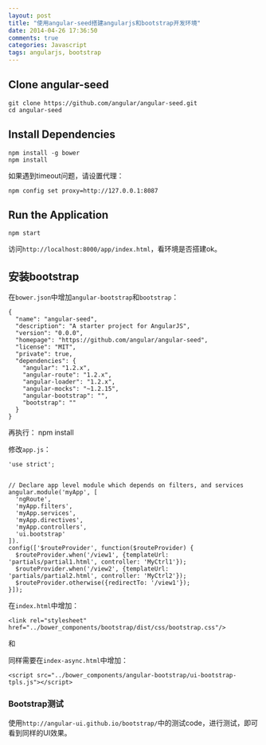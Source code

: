 ```yaml
---
layout: post
title: "使用angular-seed搭建angularjs和bootstrap开发环境"
date: 2014-04-26 17:36:50
comments: true
categories: Javascript
tags: angularjs, bootstrap
---
```


## Clone angular-seed

	git clone https://github.com/angular/angular-seed.git
	cd angular-seed

## Install Dependencies

	npm install -g bower
	npm install

如果遇到timeout问题，请设置代理：

	npm config set proxy=http://127.0.0.1:8087

## Run the Application

	npm start

访问`http://localhost:8000/app/index.html`，看环境是否搭建ok。

## 安装bootstrap

在`bower.json`中增加`angular-bootstrap`和`bootstrap`：

	{
	  "name": "angular-seed",
	  "description": "A starter project for AngularJS",
	  "version": "0.0.0",
	  "homepage": "https://github.com/angular/angular-seed",
	  "license": "MIT",
	  "private": true,
	  "dependencies": {
	    "angular": "1.2.x",
	    "angular-route": "1.2.x",
	    "angular-loader": "1.2.x",
	    "angular-mocks": "~1.2.15",
	    "angular-bootstrap": "",
	    "bootstrap": ""
	  }
	}

再执行：
	npm install

修改`app.js`：

	'use strict';


	// Declare app level module which depends on filters, and services
	angular.module('myApp', [
	  'ngRoute',
	  'myApp.filters',
	  'myApp.services',
	  'myApp.directives',
	  'myApp.controllers',
	  'ui.bootstrap'
	]).
	config(['$routeProvider', function($routeProvider) {
	  $routeProvider.when('/view1', {templateUrl: 'partials/partial1.html', controller: 'MyCtrl1'});
	  $routeProvider.when('/view2', {templateUrl: 'partials/partial2.html', controller: 'MyCtrl2'});
	  $routeProvider.otherwise({redirectTo: '/view1'});
	}]);

在`index.html`中增加：

	<link rel="stylesheet" href="../bower_components/bootstrap/dist/css/bootstrap.css"/>
和	
	<script src="../bower_components/angular-bootstrap/ui-bootstrap-tpls.js"></script>

同样需要在`index-async.html`中增加：

	<script src="../bower_components/angular-bootstrap/ui-bootstrap-tpls.js"></script>

### Bootstrap测试

使用`http://angular-ui.github.io/bootstrap/`中的测试code，进行测试，即可看到同样的UI效果。
